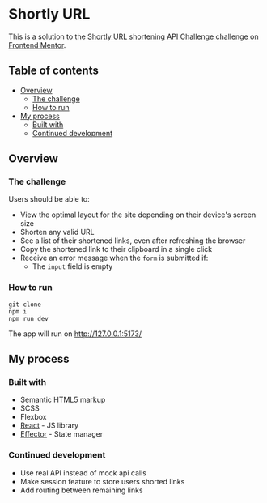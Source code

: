 # Shortly URL

This is a solution to the [Shortly URL shortening API Challenge challenge on Frontend Mentor](https://www.frontendmentor.io/challenges/url-shortening-api-landing-page-2ce3ob-G).

## Table of contents

- [Overview](#overview)
  - [The challenge](#the-challenge)
  - [How to run](#how-to-run)
- [My process](#my-process)
  - [Built with](#built-with)
  - [Continued development](#continued-development)

## Overview

### The challenge

Users should be able to:

- View the optimal layout for the site depending on their device's screen size
- Shorten any valid URL
- See a list of their shortened links, even after refreshing the browser
- Copy the shortened link to their clipboard in a single click
- Receive an error message when the `form` is submitted if:
  - The `input` field is empty

### How to run

    git clone
    npm i
    npm run dev

The app will run on http://127.0.0.1:5173/

## My process

### Built with

- Semantic HTML5 markup
- SCSS
- Flexbox
- [React](https://reactjs.org/) - JS library
- [Effector](https://effector.dev/) - State manager

### Continued development

- Use real API instead of mock api calls
- Make session feature to store users shorted links
- Add routing between remaining links
